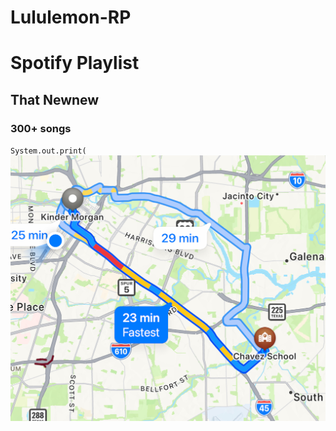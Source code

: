 # Lululemon-RP

# Spotify Playlist
## That Newnew
### 300+ songs

`System.out.print(`
	![alt text](IMG_6748.jpg)
